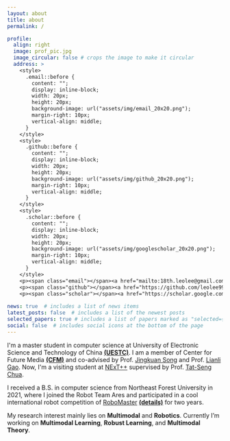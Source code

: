 ```yaml
---
layout: about
title: about
permalink: /

profile:
  align: right
  image: prof_pic.jpg
  image_circular: false # crops the image to make it circular
  address: >
    <style>
      .email::before {
        content: "";
        display: inline-block;
        width: 20px;
        height: 20px;
        background-image: url("assets/img/email_20x20.png");
        margin-right: 10px;
        vertical-align: middle;
      }
    </style>
    <style>
      .github::before {
        content: "";
        display: inline-block;
        width: 20px;
        height: 20px;
        background-image: url("assets/img/github_20x20.png");
        margin-right: 10px;
        vertical-align: middle;
      }
    </style>
    <style>
      .scholar::before {
        content: "";
        display: inline-block;
        width: 20px;
        height: 20px;
        background-image: url("assets/img/googlescholar_20x20.png");
        margin-right: 10px;
        vertical-align: middle;
      }
    </style>
    <p><span class="email"></span><a href="mailto:18th.leolee@gmail.com">18th.leolee@gmail.com</a></p>
    <p><span class="github"></span><a href="https://github.com/leolee99" target="_blank">Github</a></p>
    <p><span class="scholar"></span><a href="https://scholar.google.com/citations?user=7sdgzaYAAAAJ&hl=zh-CN" target="_blank">Google Scholar</a></p>
    
news: true  # includes a list of news items
latest_posts: false  # includes a list of the newest posts
selected_papers: true # includes a list of papers marked as "selected={true}"
social: false  # includes social icons at the bottom of the page
---
```


I'm a master student in computer science at University of Electronic Science and Technology of China [**(UESTC)**](https://www.uestc.edu.cn/). I am a member of Center for Future Media [**(CFM)**](https://cfm.uestc.edu.cn/index) and co-advised by Prof. [Jingkuan Song](https://jingkuansong.github.io/) and Prof. [Lianli Gao](https://lianligao.github.io/). Now, I'm a visiting student at [NExT++](https://www.nextcenter.org/) supervised by Prof. [Tat-Seng Chua](https://www.chuatatseng.com/).

I received a B.S. in computer science from Northeast Forest University in 2021, where I joined the Robot Team Ares and participated in a cool international robot competition of [RoboMaster](https://www.robomaster.com/en-US) [**(details)**](https://leolee99.github.io/projects/RoboMaster/) for two years. 

My research interest mainly lies on <b>Multimodal</b> and <b>Robotics</b>. Currently I’m working on <b>Multimodal Learning</b>, <b>Robust Learning</b>, and <b>Multimodal Theory</b>.

<style>
  #clustrmaps {
    visibility: none;
  }
</style>
<script type="text/javascript" id="clustrmaps" src="//clustrmaps.com/map_v2.js?d=EFDw3X-pVGMpgH4phF7DcgUxUMkP6sKhDFZJ8uGGAjY&cl=ffffff&w=a"></script>

